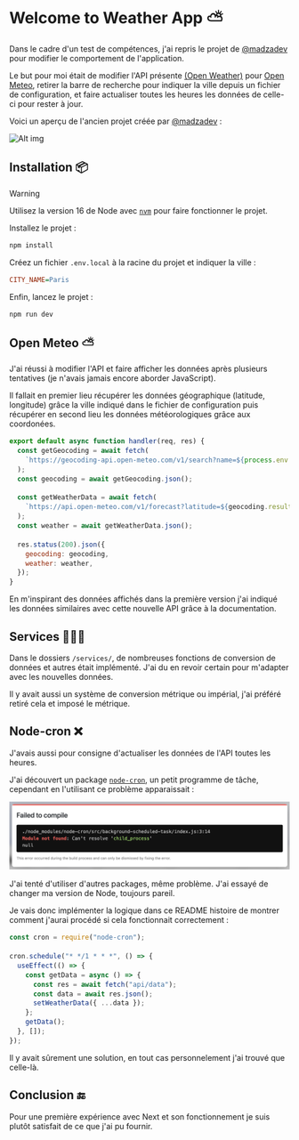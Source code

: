 # Welcome to Weather App ⛅️

Dans le cadre d'un test de compétences, j'ai repris le projet de [@madzadev](https://github.com/madzadev/weather-app) pour modifier le comportement de l'application.

Le but pour moi était de modifier l'API présente [(Open Weather)](https://openweathermap.org/) pour [Open Meteo](https://open-meteo.com/en/docs), retirer la barre de recherche pour indiquer la ville depuis un fichier de configuration, et faire actualiser toutes les heures les données de celle-ci pour rester à jour.

Voici un aperçu de l'ancien projet créée par [@madzadev](https://github.com/madzadev/weather-app) :

![Alt img](https://images.ctfassets.net/zlsyc9paq6sa/3uBrJ07WSM40FpolgjInHY/7d886cb4187b52194bf9b63c183a1d3a/1627637330_x.gif)

## Installation 📦

> [!WARNING]
> Utilisez la version 16 de Node avec [`nvm`](https://github.com/nvm-sh/nvm) pour faire fonctionner le projet.

Installez le projet :

```bash
npm install
```

Créez un fichier `.env.local` à la racine du projet et indiquer la ville :

```ini
CITY_NAME=Paris
```

Enfin, lancez le projet :

```bash
npm run dev
```

## Open Meteo ⛅️

J'ai réussi à modifier l'API et faire afficher les données après plusieurs tentatives (je n'avais jamais encore aborder JavaScript).

Il fallait en premier lieu récupérer les données géographique (latitude, longitude) grâce la ville indiqué dans le fichier de configuration puis récupérer en second lieu les données météorologiques grâce aux coordonées.

```js
export default async function handler(req, res) {
  const getGeocoding = await fetch(
    `https://geocoding-api.open-meteo.com/v1/search?name=${process.env.CITY_NAME}&count=1&language=fr&format=json`
  );
  const geocoding = await getGeocoding.json();

  const getWeatherData = await fetch(
    `https://api.open-meteo.com/v1/forecast?latitude=${geocoding.results[0].latitude}&longitude=${geocoding.results[0].longitude}&hourly=temperature_2m,relative_humidity_2m,visibility,wind_speed_10m,wind_direction_10m,weather_code&daily=sunrise,sunset&timeformat=unixtime&timezone=auto&forecast_days=1`
  );
  const weather = await getWeatherData.json();

  res.status(200).json({
    geocoding: geocoding,
    weather: weather,
  });
}
```

En m'inspirant des données affichés dans la première version j'ai indiqué les données similaires avec cette nouvelle API grâce à la documentation.

## Services 👷🏾‍♂️

Dans le dossiers `/services/`, de nombreuses fonctions de conversion de données et autres était implémenté. J'ai du en revoir certain pour m'adapter avec les nouvelles données.

Il y avait aussi un système de conversion métrique ou impérial, j'ai préféré retiré cela et imposé le métrique.

## Node-cron ❌

J'avais aussi pour consigne d'actualiser les données de l'API toutes les heures.

J'ai découvert un package [`node-cron`](https://www.npmjs.com/package/node-cron), un petit programme de tâche, cependant en l'utilisant ce problème apparaissait :

![Alt img](public/child_process.png)

J'ai tenté d'utiliser d'autres packages, même problème. J'ai essayé de changer ma version de Node, toujours pareil.

Je vais donc implémenter la logique dans ce README histoire de montrer comment j'aurai procédé si cela fonctionnait correctement :

```js
const cron = require("node-cron");

cron.schedule("* */1 * * *", () => {
  useEffect(() => {
    const getData = async () => {
      const res = await fetch("api/data");
      const data = await res.json();
      setWeatherData({ ...data });
    };
    getData();
  }, []);
});
```
Il y avait sûrement une solution, en tout cas personnelement j'ai trouvé que celle-là.

## Conclusion 🔚

Pour une première expérience avec Next et son fonctionnement je suis plutôt satisfait de ce que j'ai pu fournir.